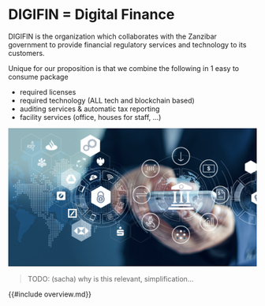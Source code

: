 # DIGIFIN = Digital Finance

DIGIFIN is the organization which collaborates with the Zanzibar government to provide financial regulatory services and technology to its customers.

Unique for our proposition is that we combine the following in 1 easy to consume package

- required licenses
- required technology (ALL tech and blockchain based)
- auditing services & automatic tax reporting
- facility services (office, houses for staff, ...)

![](img/digifin1.png)  

> TODO: (sacha) why is this relevant, simplification...

{{#include overview.md}}